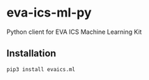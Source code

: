 # eva-ics-ml-py

Python client for EVA ICS Machine Learning Kit

## Installation

```shell
pip3 install evaics.ml
```
